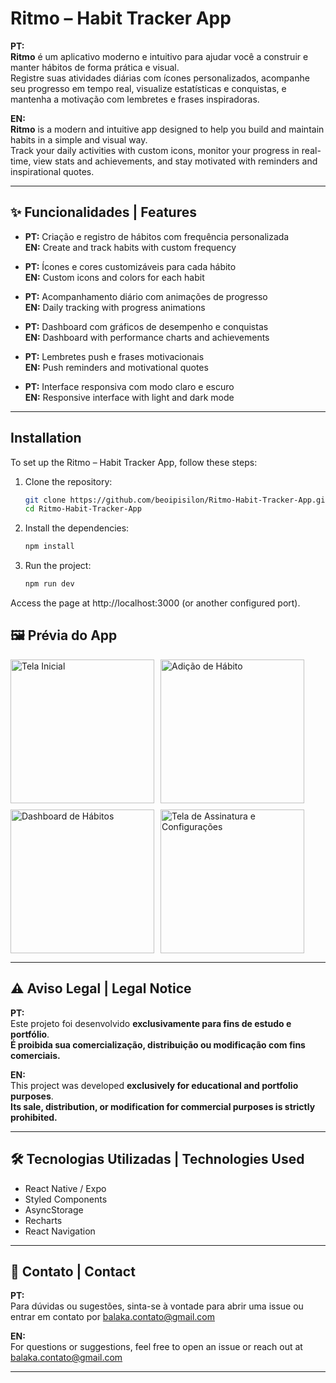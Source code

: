 # Ritmo – Habit Tracker App

**PT:**  
**Ritmo** é um aplicativo moderno e intuitivo para ajudar você a construir e manter hábitos de forma prática e visual.  
Registre suas atividades diárias com ícones personalizados, acompanhe seu progresso em tempo real, visualize estatísticas e conquistas, e mantenha a motivação com lembretes e frases inspiradoras.

**EN:**  
**Ritmo** is a modern and intuitive app designed to help you build and maintain habits in a simple and visual way.  
Track your daily activities with custom icons, monitor your progress in real-time, view stats and achievements, and stay motivated with reminders and inspirational quotes.

---

## ✨ Funcionalidades | Features

- **PT:** Criação e registro de hábitos com frequência personalizada  
  **EN:** Create and track habits with custom frequency  

- **PT:** Ícones e cores customizáveis para cada hábito  
  **EN:** Custom icons and colors for each habit  

- **PT:** Acompanhamento diário com animações de progresso  
  **EN:** Daily tracking with progress animations  

- **PT:** Dashboard com gráficos de desempenho e conquistas  
  **EN:** Dashboard with performance charts and achievements  

- **PT:** Lembretes push e frases motivacionais  
  **EN:** Push reminders and motivational quotes  

- **PT:** Interface responsiva com modo claro e escuro  
  **EN:** Responsive interface with light and dark mode  

---


## Installation

To set up the Ritmo – Habit Tracker App, follow these steps:

1. Clone the repository:
   ```bash
   git clone https://github.com/beoipisilon/Ritmo-Habit-Tracker-App.git
   cd Ritmo-Habit-Tracker-App

2. Install the dependencies:
   ```bash
   npm install

4. Run the project:
   ```bash
   npm run dev

Access the page at http://localhost:3000 (or another configured port).



## 🖼️ Prévia do App

<div style="display: flex; gap: 10px; flex-wrap: wrap;">
  <img src="https://github.com/user-attachments/assets/d3a8be09-4f83-4930-a34b-ae22d6f63ea2" width="230" alt="Tela Inicial"/>
  <img src="https://github.com/user-attachments/assets/d67dab9f-fe71-4906-95f8-bb1603b6bef2" width="230" alt="Adição de Hábito"/>
  <img src="https://github.com/user-attachments/assets/b268839a-6454-4cab-a5ff-fb1092c232f2" width="230" alt="Dashboard de Hábitos"/>
  <img src="https://github.com/user-attachments/assets/97c177b6-94df-4bf8-8bf7-f07674f19b8a" width="230" alt="Tela de Assinatura e Configurações"/>
</div>

---

## ⚠️ Aviso Legal | Legal Notice

**PT:**  
Este projeto foi desenvolvido **exclusivamente para fins de estudo e portfólio**.  
**É proibida sua comercialização, distribuição ou modificação com fins comerciais.**

**EN:**  
This project was developed **exclusively for educational and portfolio purposes**.  
**Its sale, distribution, or modification for commercial purposes is strictly prohibited.**

---

## 🛠️ Tecnologias Utilizadas | Technologies Used

- React Native / Expo  
- Styled Components  
- AsyncStorage  
- Recharts  
- React Navigation  

---

## 📩 Contato | Contact

**PT:**  
Para dúvidas ou sugestões, sinta-se à vontade para abrir uma issue ou entrar em contato por balaka.contato@gmail.com

**EN:**  
For questions or suggestions, feel free to open an issue or reach out at balaka.contato@gmail.com

---
